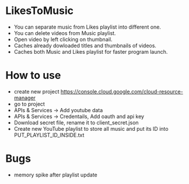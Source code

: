 # LikesToMusic
- You can separate music from Likes playlist into different one.
- You can delete videos from Music playlist.
- Open video by left clicking on thumbnail. 
- Caches already dowloaded titles and thumbnails of videos.
- Caches both Music and Likes playlist for faster program launch.

# How to use
- create new project https://console.cloud.google.com/cloud-resource-manager
- go to project
- APIs & Services -> Add youtube data
- APIs & Services -> Credentails, Add oauth and api key
- Download secret file, rename it to client_secret.json
- Create new YouTube playlist to store all music and put its ID into PUT_PLAYLIST_ID_INSIDE.txt

# Bugs
- memory spike after playlist update
